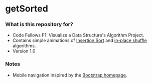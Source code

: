 # getSorted

### What is this repository for? ###

* Code Fellows F1: Visualize a Data Structure's Algorithm Project.
* Contains simple animations of [Insertion Sort](http://www.sorting-algorithms.com/insertion-sort) and [in-place shuffle](http://en.wikipedia.org/wiki/Fisher%E2%80%93Yates_shuffle#The_modern_algorithm) algorithms.
* Version 1.0

### Notes ###

* Mobile navigation inspired by the [Bootstrap homepage](http://getbootstrap.com/).
